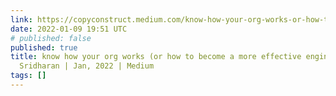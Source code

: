 ```yaml
---
link: https://copyconstruct.medium.com/know-how-your-org-works-or-how-to-become-a-more-effective-engineer-1a3287d1f58d
date: 2022-01-09 19:51 UTC
# published: false
published: true
title: know how your org works (or how to become a more effective engineer) | by Cindy
  Sridharan | Jan, 2022 | Medium
tags: []
---
```



